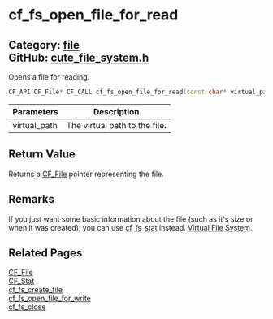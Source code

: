 [](../header.md ':include')

# cf_fs_open_file_for_read

Category: [file](/api_reference?id=file)  
GitHub: [cute_file_system.h](https://github.com/RandyGaul/cute_framework/blob/master/include/cute_file_system.h)  
---

Opens a file for reading.

```cpp
CF_API CF_File* CF_CALL cf_fs_open_file_for_read(const char* virtual_path);
```

Parameters | Description
--- | ---
virtual_path | The virtual path to the file.

## Return Value

Returns a [CF_File](/file/cf_file.md) pointer representing the file.

## Remarks

If you just want some basic information about the file (such as it's size or when it was created), you can use [cf_fs_stat](/file/cf_fs_stat.md) instead. [Virtual File System](https://randygaul.github.io/cute_framework/#/topics/virtual_file_system).

## Related Pages

[CF_File](/file/cf_file.md)  
[CF_Stat](/file/cf_stat.md)  
[cf_fs_create_file](/file/cf_fs_create_file.md)  
[cf_fs_open_file_for_write](/file/cf_fs_open_file_for_write.md)  
[cf_fs_close](/file/cf_fs_close.md)  
